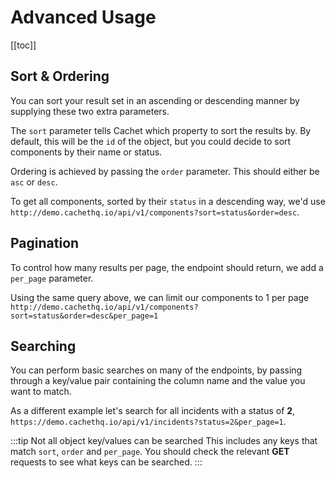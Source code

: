 # Advanced Usage

[[toc]]

## Sort & Ordering

You can sort your result set in an ascending or descending manner by supplying these two extra parameters.

The `sort` parameter tells Cachet which property to sort the results by. By default, this will be the `id` of the object, but you could decide to sort components by their name or status.

Ordering is achieved by passing the `order` parameter. This should either be `asc` or `desc`.

To get all components, sorted by their `status` in a descending way, we'd use `http://demo.cachethq.io/api/v1/components?sort=status&order=desc`.

## Pagination

To control how many results per page, the endpoint should return, we add a `per_page` parameter.

Using the same query above, we can limit our components to 1 per page `http://demo.cachethq.io/api/v1/components?sort=status&order=desc&per_page=1`

## Searching

You can perform basic searches on many of the endpoints, by passing through a key/value pair containing the column name and the value you want to match.

As a different example let's search for all incidents with a status of **2**, `https://demo.cachethq.io/api/v1/incidents?status=2&per_page=1`.

:::tip Not all object key/values can be searched
This includes any keys that match `sort`, `order` and `per_page`. You should check the relevant **GET** requests to see what keys can be searched.
:::